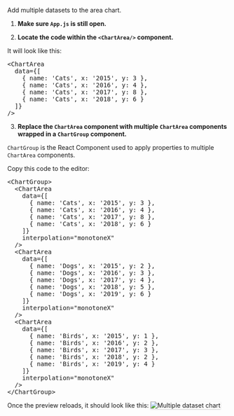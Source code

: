 Add multiple datasets to the area chart.

1. <strong>Make sure `App.js` is still open.</strong>

2. <strong>Locate the code within the `<ChartArea/>` component.</strong>

It will look like this:

<pre class="file">
&lt;ChartArea
  data={[
    { name: &#39;Cats&#39;, x: &#39;2015&#39;, y: 3 },
    { name: &#39;Cats&#39;, x: &#39;2016&#39;, y: 4 },
    { name: &#39;Cats&#39;, x: &#39;2017&#39;, y: 8 },
    { name: &#39;Cats&#39;, x: &#39;2018&#39;, y: 6 }
  ]}
/&gt;
</pre>

3. <strong>Replace the `ChartArea` component with multiple `ChartArea` components wrapped in a `ChartGroup` component.</strong>

`ChartGroup` is the React Component used to apply properties to multiple `ChartArea` components.

Copy this code to the editor:

<pre class="file" data-target="clipboard">
&lt;ChartGroup&gt;
  &lt;ChartArea
    data={[
      { name: &#39;Cats&#39;, x: &#39;2015&#39;, y: 3 },
      { name: &#39;Cats&#39;, x: &#39;2016&#39;, y: 4 },
      { name: &#39;Cats&#39;, x: &#39;2017&#39;, y: 8 },
      { name: &#39;Cats&#39;, x: &#39;2018&#39;, y: 6 }
    ]}
    interpolation="monotoneX"
  /&gt;
  &lt;ChartArea
    data={[
      { name: &#39;Dogs&#39;, x: &#39;2015&#39;, y: 2 },
      { name: &#39;Dogs&#39;, x: &#39;2016&#39;, y: 3 },
      { name: &#39;Dogs&#39;, x: &#39;2017&#39;, y: 4 },
      { name: &#39;Dogs&#39;, x: &#39;2018&#39;, y: 5 },
      { name: &#39;Dogs&#39;, x: &#39;2019&#39;, y: 6 }
    ]}
    interpolation="monotoneX"
  /&gt;
  &lt;ChartArea
    data={[
      { name: &#39;Birds&#39;, x: &#39;2015&#39;, y: 1 },
      { name: &#39;Birds&#39;, x: &#39;2016&#39;, y: 2 },
      { name: &#39;Birds&#39;, x: &#39;2017&#39;, y: 3 },
      { name: &#39;Birds&#39;, x: &#39;2018&#39;, y: 2 },
      { name: &#39;Birds&#39;, x: &#39;2019&#39;, y: 4 }
    ]}
    interpolation="monotoneX"
  /&gt;
&lt;/ChartGroup&gt;
</pre>

Once the preview reloads, it should look like this:
<img src="area-chart/assets/multiple.png" alt="Multiple dataset chart" style="box-shadow: rgba(3, 3, 3, 0.2) 0px 1.25px 2.5px 0px;" />
